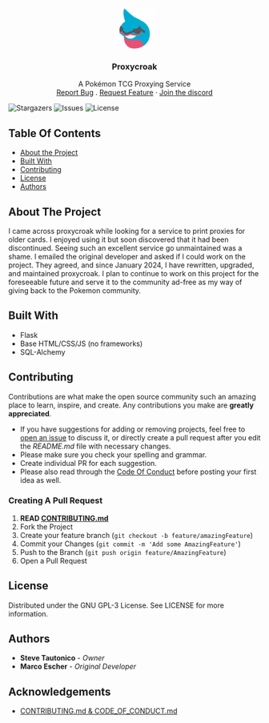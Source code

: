 <br/>
<p align="center">
  <a href="https://github.com/stautonico/proxycroak">
    <img src="proxycroak/static/img/favicons/favicon-196x196.png" alt="Logo" width="80" height="80">
  </a>

  <h3 align="center">Proxycroak</h3>

  <p align="center">
    A Pokémon TCG Proxying Service
    <br/>
    <a href="https://github.com/stautonico/proxycroak/issues">Report Bug</a>
    .
    <a href="https://github.com/stautonico/proxycroak/issues">Request Feature</a>
    ·
    <a href="https://discord.gg/zqpkWSjP">Join the discord</a>
  </p>
</p>

![Stargazers](https://img.shields.io/github/stars/stautonico/proxycroak?style=social) ![Issues](https://img.shields.io/github/issues/stautonico/proxycroak) ![License](https://img.shields.io/github/license/stautonico/proxycroak) 

## Table Of Contents

* [About the Project](#about-the-project)
* [Built With](#built-with)
* [Contributing](#contributing)
* [License](#license)
* [Authors](#authors)

## About The Project

I came across proxycroak while looking for a service to print proxies for older cards. I enjoyed using it but soon 
discovered that it had been discontinued. Seeing such an excellent service go unmaintained was a shame. I emailed the 
original developer and asked if I could work on the project. They agreed, and since January 2024, I have rewritten, upgraded, 
and maintained proxycroak. I plan to continue to work on this project for the foreseeable future and serve it to the 
community ad-free as my way of giving back to the Pokemon community.

## Built With

- Flask
- Base HTML/CSS/JS (no frameworks)
- SQL-Alchemy

## Contributing

Contributions are what make the open source community such an amazing place to learn, inspire, and create. Any contributions you make are **greatly appreciated**.
* If you have suggestions for adding or removing projects, feel free to [open an issue](https://github.com/stautonico/proxycroak/issues/new) to discuss it, or directly create a pull request after you edit the *README.md* file with necessary changes.
* Please make sure you check your spelling and grammar.
* Create individual PR for each suggestion.
* Please also read through the [Code Of Conduct](CODE_OF_CONDUCT.md) before posting your first idea as well.

### Creating A Pull Request

1. **READ [CONTRIBUTING.md](CONTRIBUTING.md)**
2. Fork the Project
3. Create your feature branch (`git checkout -b feature/amazingFeature`)
4. Commit your Changes (`git commit -m 'Add some AmazingFeature'`)
5. Push to the Branch (`git push origin feature/AmazingFeature`)
6. Open a Pull Request

## License

Distributed under the GNU GPL-3 License. See LICENSE for more information.

## Authors

* **Steve Tautonico** - *Owner*
* **Marco Escher** - *Original Developer*

## Acknowledgements
* [CONTRIBUTING.md & CODE_OF_CONDUCT.md](https://generator.contributing.md/)